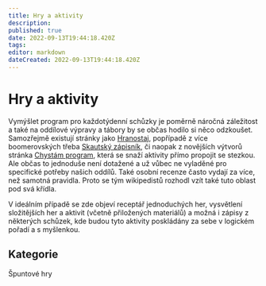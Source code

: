 ```yaml
---
title: Hry a aktivity
description: 
published: true
date: 2022-09-13T19:44:18.420Z
tags: 
editor: markdown
dateCreated: 2022-09-13T19:44:18.420Z
---
```


# Hry a aktivity
Vymýšlet program pro každotýdenní schůzky je poměrně náročná záležitost a také na oddílové výpravy a tábory by se občas hodilo si něco odzkoušet. Samozřejmě existují stránky jako <a href="https://www.hranostaj.cz/">Hranostaj</a>, popřípadě z více boomerovských třeba <a href="https://radce.skaut.cz/files/radcovsky_zapisnik_hry_a_aktivity.pdf">Skautský zápisník</a>, či naopak z novějších výtvorů stránka <a href="https://chystamprogram.skaut.cz/">Chystám program</a>, která se snaží aktivity přímo propojit se stezkou. Ale občas to jednoduše není dotažené a už vůbec ne vyladěné pro specifické potřeby našich oddílů. Také osobní recenze často vydají za více, než samotná pravidla. Proto se tým wikipedistů rozhodl vzít také tuto oblast pod svá křídla.

V ideálním případě se zde objeví receptář jednoduchých her, vysvětlení složitějších her a aktivit (včetně přiložených materiálů) a možná i zápisy z některých schůzek, kde budou tyto aktivity poskládány za sebe v logickém pořadí a s myšlenkou.

## Kategorie
Špuntové hry
